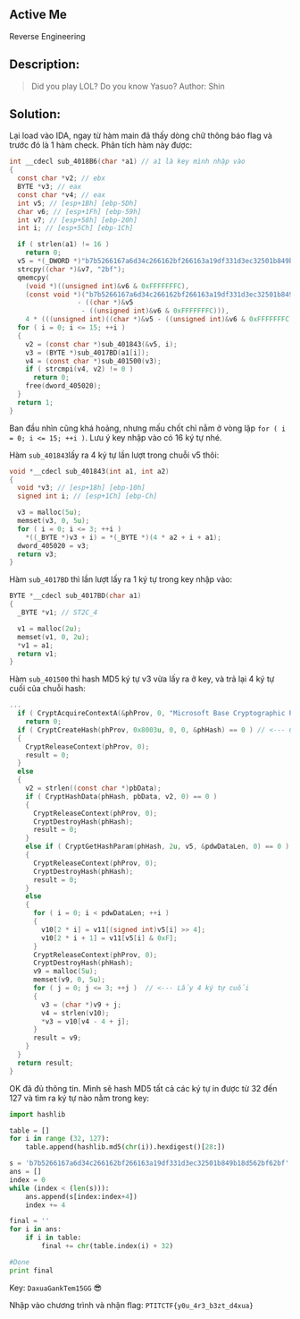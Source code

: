 **Active Me**
---
Reverse Engineering

Description:
---
> Did you play LOL? Do you know Yasuo? Author: Shin

Solution:
---

Lại load vào IDA, ngay từ hàm main đã thấy dòng chữ thông báo flag và trước đó là 1 hàm check. Phân tích hàm này được:
```C
int __cdecl sub_4018B6(char *a1) // a1 là key mình nhập vào
{
  const char *v2; // ebx
  BYTE *v3; // eax
  const char *v4; // eax
  int v5; // [esp+1Bh] [ebp-5Dh]
  char v6; // [esp+1Fh] [ebp-59h]
  int v7; // [esp+58h] [ebp-20h]
  int i; // [esp+5Ch] [ebp-1Ch]

  if ( strlen(a1) != 16 )
    return 0;
  v5 = *(_DWORD *)"b7b5266167a6d34c266162bf266163a19df331d3ec32501b849b18d562bf62bf";
  strcpy((char *)&v7, "2bf");
  qmemcpy(
    (void *)((unsigned int)&v6 & 0xFFFFFFFC),
    (const void *)("b7b5266167a6d34c266162bf266163a19df331d3ec32501b849b18d562bf62bf"
                 - ((char *)&v5
                  - ((unsigned int)&v6 & 0xFFFFFFFC))),
    4 * (((unsigned int)((char *)&v5 - ((unsigned int)&v6 & 0xFFFFFFFC) + 65) & 0xFFFFFFFC) >> 2));
  for ( i = 0; i <= 15; ++i )
  {
    v2 = (const char *)sub_401843(&v5, i);
    v3 = (BYTE *)sub_4017BD(a1[i]);
    v4 = (const char *)sub_401500(v3);
    if ( strcmpi(v4, v2) != 0 )
      return 0;
    free(dword_405020);
  }
  return 1;
}
```
Ban đầu nhìn cũng khá hoảng, nhưng mấu chốt chỉ nằm ở vòng lặp `for ( i = 0; i <= 15; ++i )`. Lưu ý key nhập vào có 16 ký tự nhé.

Hàm `sub_401843`lấy ra 4 ký tự lần lượt trong chuỗi v5 thôi:
```C
void *__cdecl sub_401843(int a1, int a2)
{
  void *v3; // [esp+18h] [ebp-10h]
  signed int i; // [esp+1Ch] [ebp-Ch]

  v3 = malloc(5u);
  memset(v3, 0, 5u);
  for ( i = 0; i <= 3; ++i )
    *((_BYTE *)v3 + i) = *(_BYTE *)(4 * a2 + i + a1);
  dword_405020 = v3;
  return v3;
}
```

Hàm `sub_4017BD` thì lần lượt lấy ra 1 ký tự trong key nhập vào:
```C
BYTE *__cdecl sub_4017BD(char a1)
{
  _BYTE *v1; // ST2C_4

  v1 = malloc(2u);
  memset(v1, 0, 2u);
  *v1 = a1;
  return v1;
}
```

Hàm `sub_401500` thì hash MD5 ký tự v3 vừa lấy ra ở key, và trả lại 4 ký tự cuối của chuỗi hash:
```C
...
  if ( CryptAcquireContextA(&phProv, 0, "Microsoft Base Cryptographic Provider v1.0", 1u, 0xF0000000) == 0 )
    return 0;
  if ( CryptCreateHash(phProv, 0x8003u, 0, 0, &phHash) == 0 ) // <--- 0x8003u là flag ứng với CALG_MD5
  {
    CryptReleaseContext(phProv, 0);
    result = 0;
  }
  else
  {
    v2 = strlen((const char *)pbData);
    if ( CryptHashData(phHash, pbData, v2, 0) == 0 )
    {
      CryptReleaseContext(phProv, 0);
      CryptDestroyHash(phHash);
      result = 0;
    }
    else if ( CryptGetHashParam(phHash, 2u, v5, &pdwDataLen, 0) == 0 )
    {
      CryptReleaseContext(phProv, 0);
      CryptDestroyHash(phHash);
      result = 0;
    }
    else
    {
      for ( i = 0; i < pdwDataLen; ++i )
      {
        v10[2 * i] = v11[(signed int)v5[i] >> 4];
        v10[2 * i + 1] = v11[v5[i] & 0xF];
      }
      CryptReleaseContext(phProv, 0);
      CryptDestroyHash(phHash);
      v9 = malloc(5u);
      memset(v9, 0, 5u);
      for ( j = 0; j <= 3; ++j )  // <--- Lấy 4 ký tự cuối
      {
        v3 = (char *)v9 + j;
        v4 = strlen(v10);
        *v3 = v10[v4 - 4 + j];
      }
      result = v9;
    }
  }
  return result;
}
```

OK đã đủ thông tin. Mình sẽ hash MD5 tất cả các ký tự in được từ 32 đến 127 và tìm ra ký tự nào nằm trong key:
```python
import hashlib

table = []
for i in range (32, 127):
	table.append(hashlib.md5(chr(i)).hexdigest()[28:])

s = 'b7b5266167a6d34c266162bf266163a19df331d3ec32501b849b18d562bf62bf'
ans = []
index = 0
while (index < (len(s))):
	ans.append(s[index:index+4])
	index += 4

final = ''
for i in ans:
	if i in table:
		final += chr(table.index(i) + 32)

#Done
print final
```

Key: `DaxuaGankTem15GG` :sunglasses:

Nhập vào chương trình và nhận flag: `PTITCTF{y0u_4r3_b3zt_d4xua}`
